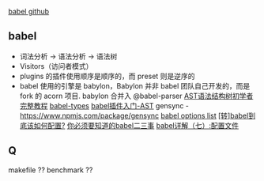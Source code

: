 [babel github](https://github.com/babel/babel)


## babel
* 词法分析 -> 语法分析 -> 语法树
* Visitors（访问者模式）
* plugins 的插件使用顺序是顺序的，而 preset 则是逆序的
* babel 使用的引擎是 babylon，Babylon 并非 babel 团队自己开发的，而是 fork 的 acorn 项目. babylon 合并入 @babel-parser
[AST语法结构树初学者完整教程](https://juejin.cn/post/6844904126099226631)
[babel-types](https://babeljs.io/docs/en/babel-types.html)
[babel插件入门-AST](https://juejin.cn/post/6844903583549243406)
gensync - https://www.npmjs.com/package/gensync
[babel options list](https://www.babeljs.cn/docs/options)
[[转]babel到底该如何配置?](https://www.cnblogs.com/mjian/p/9427687.html)
[你必须要知道的babel二三事](https://www.cnblogs.com/rynxiao/p/13665506.html)
[babel详解（七）:配置文件](https://blog.liuyunzhuge.com/2019/09/09/babel%E8%AF%A6%E8%A7%A3%EF%BC%88%E4%B8%83%EF%BC%89-%E9%85%8D%E7%BD%AE%E6%96%87%E4%BB%B6/)
## Q
makefile ?? 
benchmark ?? 